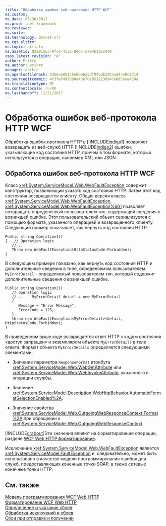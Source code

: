 ```yaml
---
title: "Обработка ошибок веб-протокола HTTP WCF"
ms.custom: 
ms.date: 03/30/2017
ms.prod: .net-framework
ms.reviewer: 
ms.suite: 
ms.technology: dotnet-clr
ms.tgt_pltfrm: 
ms.topic: article
ms.assetid: 02891563-0fce-4c32-84dc-d794b1a5c040
caps.latest.revision: "8"
author: Erikre
ms.author: erikre
manager: erikre
ms.openlocfilehash: 3366ab851c6e6b66a5df94bdb24baad4ae0c8d14
ms.sourcegitcommit: 4f3fef493080a43e70e951223894768d36ce430a
ms.translationtype: MT
ms.contentlocale: ru-RU
ms.lasthandoff: 11/21/2017
---
```

# <a name="wcf-web-http-error-handling"></a>Обработка ошибок веб-протокола HTTP WCF
Обработка ошибок протокола HTTP в [!INCLUDE[indigo1](../../../../includes/indigo1-md.md)] позволяет возвращать из веб-служб HTTP [!INCLUDE[indigo2](../../../../includes/indigo2-md.md)] ошибки, указывающие код состояния HTTP, причем в том формате, который используется в операции, например XML или JSON.  
  
## <a name="wcf-web-http-error-handling"></a>Обработка ошибок веб-протокола HTTP WCF  
 Класс <xref:System.ServiceModel.Web.WebFaultException> содержит конструктор, позволяющий указать код состояния HTTP. Затем этот код состояния возвращается клиенту. Общая версия класса <xref:System.ServiceModel.Web.WebFaultException>, <xref:System.ServiceModel.Web.WebFaultException%601> позволяет возвращать определенный пользователем тип, содержащий сведения о возникшей ошибке. Этот пользовательский объект сериализуется с помощью формата, указанного операцией и возвращенного клиенту. Следующий пример показывает, как вернуть код состояния HTTP.  
  
```  
Public string Operation1()  
{   // Operation logic  
   // ...  
   Throw new WebFaultException(HttpStatusCode.Forbidden);  
}  
```  
  
 В следующем примере показано, как вернуть код состояния HTTP и дополнительные сведения в типе, определяемом пользователем. `MyErrorDetail` - определяемый пользователем тип, который содержит дополнительные сведения о возникшей ошибке.  
  
```  
Public string Operation2()  
   // Operation logic  
   // ...   MyErrorDetail detail = new MyErrorDetail  
   {  
      Message = "Error Message",  
      ErrorCode = 123,  
   }  
   throw new WebFaultException<MyErrorDetail>(detail, HttpStatusCode.Forbidden);  
}  
```  
  
 В приведенном выше коде возвращается ответ HTTP с кодом состояния «доступ запрещен» и экземпляром объекта `MyErrorDetails` в теле ответа. Формат объекта `MyErrorDetails` определяется следующими элементами.  
  
-   Значение параметра `ResponseFormat` атрибута <xref:System.ServiceModel.Web.WebGetAttribute> или <xref:System.ServiceModel.Web.WebInvokeAttribute>, указанного в операции службы.  
  
-   Значение <xref:System.ServiceModel.Description.WebHttpBehavior.AutomaticFormatSelectionEnabled%2A>.  
  
-   Значение свойства <xref:System.ServiceModel.Web.OutgoingWebResponseContext.Format%2A> при обращении к <xref:System.ServiceModel.Web.OutgoingWebResponseContext>.  
  
 [!INCLUDE[crabout](../../../../includes/crabout-md.md)]Эти значения влияют на форматирование операции, разделе [WCF Web HTTP форматирование](../../../../docs/framework/wcf/feature-details/wcf-web-http-formatting.md).  
  
 Исключение <xref:System.ServiceModel.Web.WebFaultException> является <xref:System.ServiceModel.FaultException> и, следовательно, может быть использовано в качестве модели программирования ошибок для служб, предоставляющих конечные точки SOAP, а также сетевые конечные точки HTTP.  
  
## <a name="see-also"></a>См. также  
 [Модель программирования WCF Web HTTP](../../../../docs/framework/wcf/feature-details/wcf-web-http-programming-model.md)  
 [Форматирование WCF Web HTTP](../../../../docs/framework/wcf/feature-details/wcf-web-http-formatting.md)  
 [Определение и указание сбоев](../../../../docs/framework/wcf/defining-and-specifying-faults.md)  
 [Обработка исключений и сбоев](../../../../docs/framework/wcf/extending/handling-exceptions-and-faults.md)  
 [Сбои при отправке и получении](../../../../docs/framework/wcf/sending-and-receiving-faults.md)
